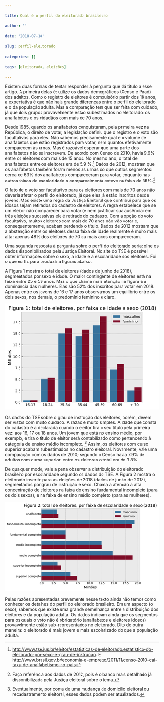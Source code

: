 ```yaml
---

title: Qual é o perfil do eleitorado brasileiro

author: ''

date: '2018-07-18'

slug: perfil-eleitorado

categories: []

tags: [eleitorado, eleições]

---
```


Existem duas formas de tentar responder à pergunta que dá título a esse artigo.
A primeira delas é: utilize os dados demográficos (Censo e Pnad) dos adultos.
Como o registro de eleitores é compulsório partir dos 18 anos, a expectativa é
que não haja grande diferenças entre o perfil do eleitorado e o da população
adulta. Mas a comparação tem que ser feita com cuidado, já que dois grupos
provavelmente estão subestimados no eleitorado: os analfabetos e os cidadãos com
mais de 70 anos.

Desde 1985, quando os analfabetos conquistaram, pela primeira vez na República,
o direito de votar, a legislação definiu que o registro e o voto são
facultativos para eles. Não sabemos precisamente qual e o volume de analfabetos
que estão registrados para votar, nem quantos efetivamente comparecem às urnas.
Mas é razoável esperar que uma parte dos analfabetos não se inscrevem. De acordo
com Censo de 2010, havia 9.6% entre os eleitores com mais de 15 anos. No mesmo
ano, o total de analfabetos entre os eleitores era de 5.9 %.[^1] Dados de 2012,
mostram que os analfabetos também foram menos às urnas do que outros segmentos:
cerca de 63% dos analfabetos compareceram para votar, enquanto nas outras faixas
de escolaridade o comparecimento esteve na faixa de 85%.[^2]

[^1]: <http://www.tse.jus.br/eleitor/estatisticas-de-eleitorado/estatistica-do-eleitorado-por-sexo-e-grau-de-instrucao>.
E
<http://www.brasil.gov.br/economia-e-emprego/2011/11/censo-2010-cai-taxa-de-analfabetismo-no-pais>

[^2]: Faço referência aos dados de 2012, pois é o banco mais detalhado já
disponibilizado pela Justiça eleitoral sobre o tema.

O fato de o voto ser facultativo para os eleitores com mais de 70 anos não
deveria afetar o perfil do eleitorado, já que eles já estão inscritos desde
jovens. Mas existe uma regra da Justiça Eleitoral que contribui para que os
idosos sejam retirados do cadastro de eleitores. A regra estabelece que se um
eleitor não comparecer para votar (e nem justificar sua ausência) em três
eleições sucessivas ele é retirado do cadastro. Com a opção do voto facultativo,
muitos eleitores com mais de 70 anos não vão votar e, consequentemente, acabam
perdendo o título. Dados de 2012 mostram que a abstenção entre os eleitores
dessa faixa de idade realmente é muito mais alta: apenas 48% dos eleitores de 70
ou mais anos compareceram.

Uma segunda resposta à pergunta sobre o perfil do eleitorado seria: olhe os
dados disponibilizados pela Justiça Eleitoral. No site do TSE é possível obter
informações sobre o sexo, a idade e a escolaridade dos eleitores. Foi o que eu
fiz para produzir a figuras abaixo.

A Figura 1 mostra o total de eleitores (dados de junho de 2018), segmentados por
sexo e idade. O maior contingente de eleitores está na faixa entre 25 e 59 anos.
Mas o que chama mais atenção na figura é a dominância das mulheres. Elas são 52%
dos inscritos para votar em 2018. Apenas entre os jovens de 16 e 17 anos
observamos um equilíbrio entre os dois sexos, nos demais, o predomínio feminino
é claro.

![](/img/perfil_eleitorado1.png)

Os dados do TSE sobre o grau de instrução dos eleitores, porém, devem ser vistos
com muito cuidado. A razão é muito simples. A idade que consta do cadastro é a
declarada quando o eleitor tira o seu título pela primeira vez: aos 16, 17 ou 18
anos. Um jovem que está no ensino médio, por exemplo, e tira o título de eleitor
será contabilizado como pertencendo à categoria de ensino médio incompleto. [^3]
Assim, os eleitores com curso superior acabam subestimados no cadastro
eleitoral. Novamente, vale uma comparação com os dados de 2010; segundo o Censo
havia 7.9% de adultos com curso superior; entre os eleitores o total era de
3.8%.

[^3]: Eventualmente, por conta de uma mudança de domicilio eleitoral ou
recadastramento eleitoral, esses dados podem ser atualizados.

De qualquer modo, vale a pena observar a distribuição do eleitorado brasileiro
por escolaridade segundo os dados do TSE. A Figura 2 mostra o eleitorado
inscrito para as eleições de 2018 (dados de junho de 2018), segmentados por grau
de instrução e sexo. Chama a atenção a alta concentração de eleitores na faixa
do ensino fundamental incompleto (para os dois sexos), e na faixa do ensino
médio completo (para as mulheres).

![](/img/perfiLeleitorado2.png)

Pelas razões apresentadas brevemente nesse texto ainda não temos como conhecer
os detalhes do perfil do eleitorado brasileiro. Em um aspecto (o sexo), sabemos
que existe uma grande semelhança entre a distribuição dos eleitores e da
população adulta. Os dados indicam ainda que os segmentos para os quais o voto
não é obrigatório (analfabetos e eleitores idosos) provavelmente estão
sub-representados no eleitorado. Dito de outra maneira: o eleitorado é mais
jovem e mais escolarizado do que a população adulta.
